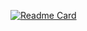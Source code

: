 [![Readme Card](https://github-readme-stats.vercel.app/api/pin/?username=ganggas95&theme=transparent)](https://github.com/anuraghazra/github-readme-stats)
